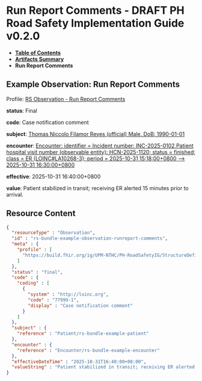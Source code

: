 # Run Report Comments - DRAFT PH Road Safety Implementation Guide v0.2.0

* [**Table of Contents**](toc.md)
* [**Artifacts Summary**](artifacts.md)
* **Run Report Comments**

## Example Observation: Run Report Comments

Profile: [RS Observation - Run Report Comments](StructureDefinition-rs-observation-runreport-comments.md)

**status**: Final

**code**: Case notification comment

**subject**: [Thomas Niccolo Filamor Reyes (official) Male, DoB: 1990-01-01](Patient-rs-bundle-example-patient.md)

**encounter**: [Encounter: identifier = Incident number: INC-2025-0102,Patient hospital visit number (observable entity): HCN-2025-1120; status = finished; class = ER (LOINC#LA10268-3); period = 2025-10-31 15:18:00+0800 --> 2025-10-31 16:30:00+0800](Encounter-rs-bundle-example-encounter.md)

**effective**: 2025-10-31 16:40:00+0800

**value**: Patient stabilized in transit; receiving ER alerted 15 minutes prior to arrival.



## Resource Content

```json
{
  "resourceType" : "Observation",
  "id" : "rs-bundle-example-observation-runreport-comments",
  "meta" : {
    "profile" : [
      "https://build.fhir.org/ig/UPM-NTHC/PH-RoadSafetyIG/StructureDefinition/rs-observation-runreport-comments"
    ]
  },
  "status" : "final",
  "code" : {
    "coding" : [
      {
        "system" : "http://loinc.org",
        "code" : "77999-1",
        "display" : "Case notification comment"
      }
    ]
  },
  "subject" : {
    "reference" : "Patient/rs-bundle-example-patient"
  },
  "encounter" : {
    "reference" : "Encounter/rs-bundle-example-encounter"
  },
  "effectiveDateTime" : "2025-10-31T16:40:00+08:00",
  "valueString" : "Patient stabilized in transit; receiving ER alerted 15 minutes prior to arrival."
}

```
